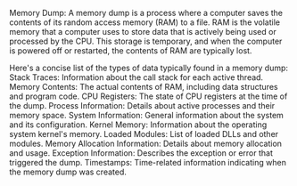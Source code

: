 Memory Dump: A memory dump is a process where a computer saves the contents of its random access memory (RAM) to a file. RAM is the volatile memory that a computer uses to store data that is actively being used or processed by the CPU. This storage is temporary, and when the computer is powered off or restarted, the contents of RAM are typically lost.

Here's a concise list of the types of data typically found in a memory dump:
Stack Traces: Information about the call stack for each active thread.
Memory Contents: The actual contents of RAM, including data structures and program code.
CPU Registers: The state of CPU registers at the time of the dump.
Process Information: Details about active processes and their memory space.
System Information: General information about the system and its configuration.
Kernel Memory: Information about the operating system kernel's memory.
Loaded Modules: List of loaded DLLs and other modules.
Memory Allocation Information: Details about memory allocation and usage.
Exception Information: Describes the exception or error that triggered the dump.
Timestamps: Time-related information indicating when the memory dump was created.
